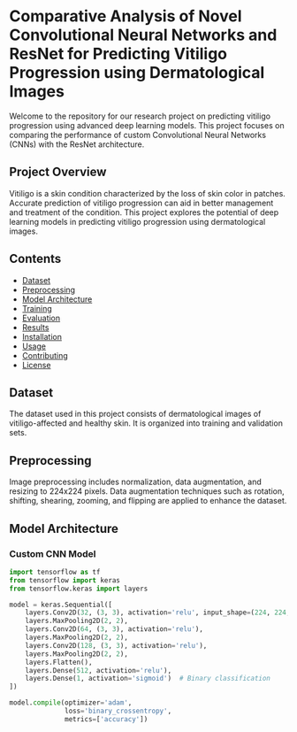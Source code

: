 # Comparative Analysis of Novel Convolutional Neural Networks and ResNet for Predicting Vitiligo Progression using Dermatological Images

Welcome to the repository for our research project on predicting vitiligo progression using advanced deep learning models. This project focuses on comparing the performance of custom Convolutional Neural Networks (CNNs) with the ResNet architecture.

## Project Overview

Vitiligo is a skin condition characterized by the loss of skin color in patches. Accurate prediction of vitiligo progression can aid in better management and treatment of the condition. This project explores the potential of deep learning models in predicting vitiligo progression using dermatological images.

## Contents

- [Dataset](#dataset)
- [Preprocessing](#preprocessing)
- [Model Architecture](#model-architecture)
- [Training](#training)
- [Evaluation](#evaluation)
- [Results](#results)
- [Installation](#installation)
- [Usage](#usage)
- [Contributing](#contributing)
- [License](#license)

## Dataset

The dataset used in this project consists of dermatological images of vitiligo-affected and healthy skin. It is organized into training and validation sets.

## Preprocessing

Image preprocessing includes normalization, data augmentation, and resizing to 224x224 pixels. Data augmentation techniques such as rotation, shifting, shearing, zooming, and flipping are applied to enhance the dataset.

## Model Architecture

### Custom CNN Model
```python
import tensorflow as tf
from tensorflow import keras
from tensorflow.keras import layers

model = keras.Sequential([
    layers.Conv2D(32, (3, 3), activation='relu', input_shape=(224, 224, 3)),
    layers.MaxPooling2D(2, 2),
    layers.Conv2D(64, (3, 3), activation='relu'),
    layers.MaxPooling2D(2, 2),
    layers.Conv2D(128, (3, 3), activation='relu'),
    layers.MaxPooling2D(2, 2),
    layers.Flatten(),
    layers.Dense(512, activation='relu'),
    layers.Dense(1, activation='sigmoid')  # Binary classification
])

model.compile(optimizer='adam',
              loss='binary_crossentropy',
              metrics=['accuracy'])
